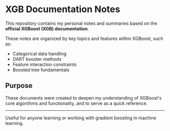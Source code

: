 # XGB Documentation Notes

This repository contains my personal notes and summaries based on the **official XGBoost (XGB) documentation**.

These notes are organized by key topics and features within XGBoost, such as:

- Categorical data handling  
- DART booster methods  
- Feature interaction constraints  
- Boosted tree fundamentals

## Purpose
These documents were created to deepen my understanding of XGBoost's core algorithms and functionality, and to serve as a quick reference.

---

Useful for anyone learning or working with gradient boosting in machine learning.
